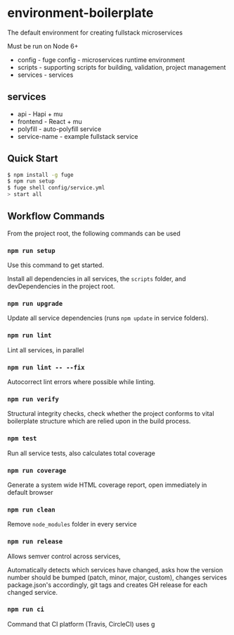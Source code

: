 # environment-boilerplate

The default environment for creating fullstack microservices

Must be run on Node 6+

* config - fuge config - microservices runtime environment
* scripts - supporting scripts for building, validation, project management
* services - services

## services

* api - Hapi + mu
* frontend - React + mu
* polyfill - auto-polyfill service
* service-name - example fullstack service

## Quick Start

```sh
$ npm install -g fuge
$ npm run setup
$ fuge shell config/service.yml
> start all
```

## Workflow Commands

From the project root, the following commands can be used

### `npm run setup`

Use this command to get started. 

Install all dependencies in all services, the `scripts` folder, and devDependencies in the project root.

### `npm run upgrade`

Update all service dependencies (runs `npm update` in service folders).

### `npm run lint`

Lint all services, in parallel

### `npm run lint -- --fix`

Autocorrect lint errors where possible while linting.


### `npm run verify`

Structural integrity checks, check whether the project conforms
to vital boilerplate structure which are relied upon in the
build process.

### `npm test`

Run all service tests, also calculates total coverage

### `npm run coverage`

Generate a system wide HTML coverage report, open immediately 
in default browser

### `npm run clean`

Remove `node_modules` folder in every service

### `npm run release`

Allows semver control across services, 

Automatically detects which services have changed, asks 
how the version number should be bumped (patch, minor, major, custom),
changes services package.json's accordingly, git tags and creates
GH release for each changed service. 

### `npm run ci`

Command that CI platform (Travis, CircleCI) uses
g